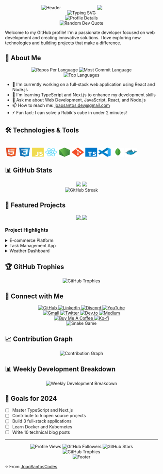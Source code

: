 <img align='right' src='https://user-images.githubusercontent.com/5713670/87202985-820dcb80-c2b6-11ea-9f56-7ec461c497c3.gif' width='200'>

<div align="center">
  <img src="https://capsule-render.vercel.app/api?type=waving&color=gradient&customColorList=12&height=200&section=header&text=Joao%20Santos&fontSize=80&fontAlignY=35&animation=twinkling" alt="Header" />
</div>

<div align="center">
  <img src="https://readme-typing-svg.herokuapp.com?font=Fira+Code&weight=500&size=40&pause=1000&color=6AD3AC&center=true&vCenter=true&random=false&width=600&height=100&lines=Full+Stack+Developer;Web+Developer;Open+Source+Enthusiast" alt="Typing SVG" />
</div>

<div align="center">
  <img src="https://github-profile-summary-cards.vercel.app/api/cards/profile-details?username=JoaoSantosCodes&theme=dracula" alt="Profile Details" />
</div>

<div align="center">
  <img src="https://quotes-github-readme.vercel.app/api?type=horizontal&theme=dracula" alt="Random Dev Quote" />
</div>

Welcome to my GitHub profile! I'm a passionate developer focused on web development and creating innovative solutions. I love exploring new technologies and building projects that make a difference.

## 🚀 About Me

<div align="center">
  <img src="https://github-profile-summary-cards.vercel.app/api/cards/repos-per-language?username=JoaoSantosCodes&theme=dracula" alt="Repos Per Language" />
  <img src="https://github-profile-summary-cards.vercel.app/api/cards/most-commit-language?username=JoaoSantosCodes&theme=dracula" alt="Most Commit Language" />
</div>

<div align="center">
  <img src="https://github-readme-stats.vercel.app/api/top-langs/?username=JoaoSantosCodes&layout=donut&theme=dracula" alt="Top Languages" />
</div>

- 🔭 I'm currently working on a full-stack web application using React and Node.js
- 🌱 I'm learning TypeScript and Next.js to enhance my development skills
- 💬 Ask me about Web Development, JavaScript, React, and Node.js
- 📫 How to reach me: joaosantos.dev@gmail.com
- ⚡ Fun fact: I can solve a Rubik's cube in under 2 minutes!

## 🛠️ Technologies & Tools

<div style="display: inline_block; margin-top: 20px;"><br>
  <img align="center" alt="HTML" height="30" width="40" src="https://raw.githubusercontent.com/devicons/devicon/master/icons/html5/html5-original.svg">
  <img align="center" alt="CSS" height="30" width="40" src="https://raw.githubusercontent.com/devicons/devicon/master/icons/css3/css3-original.svg">
  <img align="center" alt="JavaScript" height="30" width="40" src="https://raw.githubusercontent.com/devicons/devicon/master/icons/javascript/javascript-plain.svg">
  <img align="center" alt="React" height="30" width="40" src="https://raw.githubusercontent.com/devicons/devicon/master/icons/react/react-original.svg">
  <img align="center" alt="Node.js" height="30" width="40" src="https://raw.githubusercontent.com/devicons/devicon/master/icons/nodejs/nodejs-original.svg">
  <img align="center" alt="Git" height="30" width="40" src="https://raw.githubusercontent.com/devicons/devicon/master/icons/git/git-original.svg">
  <img align="center" alt="TypeScript" height="30" width="40" src="https://raw.githubusercontent.com/devicons/devicon/master/icons/typescript/typescript-original.svg">
  <img align="center" alt="VS Code" height="30" width="40" src="https://raw.githubusercontent.com/devicons/devicon/master/icons/vscode/vscode-original.svg">
  <img align="center" alt="MongoDB" height="30" width="40" src="https://raw.githubusercontent.com/devicons/devicon/master/icons/mongodb/mongodb-original.svg">
  <img align="center" alt="Docker" height="30" width="40" src="https://raw.githubusercontent.com/devicons/devicon/master/icons/docker/docker-original.svg">
</div>

## 📊 GitHub Stats

<div align="center">
  <img height="180em" src="https://github-readme-stats.vercel.app/api?username=JoaoSantosCodes&show_icons=true&theme=dracula&include_all_commits=true&count_private=true"/>
  <img height="180em" src="https://github-readme-stats.vercel.app/api/top-langs/?username=JoaoSantosCodes&layout=compact&langs_count=7&theme=dracula"/>
</div>

<div align="center">
  <img src="https://github-readme-streak-stats.herokuapp.com/?user=JoaoSantosCodes&theme=dracula" alt="GitHub Streak" />
</div>

## 📂 Featured Projects

<div align="center">
  <a href="https://github.com/JoaoSantosCodes/ecommerce-platform">
    <img align="center" src="https://github-readme-stats.vercel.app/api/pin/?username=JoaoSantosCodes&repo=ecommerce-platform&theme=dracula" />
  </a>
  <a href="https://github.com/JoaoSantosCodes/task-manager">
    <img align="center" src="https://github-readme-stats.vercel.app/api/pin/?username=JoaoSantosCodes&repo=task-manager&theme=dracula" />
  </a>
</div>

### Project Highlights

<details>
<summary>E-commerce Platform</summary>
<br>
<div align="center">
  <img src="https://github-readme-stats.vercel.app/api/pin/?username=JoaoSantosCodes&repo=ecommerce-platform&theme=dracula" />
</div>
<br>
A full-stack e-commerce platform built with React, Node.js, and MongoDB. Features include:
- User authentication
- Product management
- Shopping cart
- Payment integration
- Real-time inventory updates
- Admin dashboard
- Responsive design
</details>

<details>
<summary>Task Management App</summary>
<br>
<div align="center">
  <img src="https://github-readme-stats.vercel.app/api/pin/?username=JoaoSantosCodes&repo=task-manager&theme=dracula" />
</div>
<br>
A responsive task management application with real-time updates, built using React and Firebase. Features include:
- Task categorization
- Priority levels
- Deadline tracking
- Real-time updates
- Team collaboration
- Progress tracking
- Mobile-first design
</details>

<details>
<summary>Weather Dashboard</summary>
<br>
<div align="center">
  <img src="https://github-readme-stats.vercel.app/api/pin/?username=JoaoSantosCodes&repo=weather-dashboard&theme=dracula" />
</div>
<br>
A weather dashboard that provides real-time weather information using OpenWeather API. Features include:
- Real-time weather updates
- 5-day forecast
- Location-based weather
- Responsive design
- Weather alerts
- Historical data
- Interactive maps
</details>

## 🏆 GitHub Trophies
<div align="center">
  <img src="https://github-profile-trophy.vercel.app/?username=JoaoSantosCodes&theme=dracula&row=1&column=7" alt="GitHub Trophies" />
</div>

## 🤝 Connect with Me

<div align="center">
  <a href="https://github.com/JoaoSantosCodes" target="_blank">
    <img src="https://img.shields.io/badge/GitHub-100000?style=for-the-badge&logo=github&logoColor=white" alt="GitHub" />
  </a>
  <a href="https://www.linkedin.com/in/jo%C3%A3o-santos-5a59a567/" target="_blank">
    <img src="https://img.shields.io/badge/LinkedIn-0077B5?style=for-the-badge&logo=linkedin&logoColor=white" alt="LinkedIn" />
  </a>
  <a href="https://discord.gg/6JAwbTFy" target="_blank">
    <img src="https://img.shields.io/badge/Discord-7289DA?style=for-the-badge&logo=discord&logoColor=white" alt="Discord" />
  </a>
  <a href="https://www.youtube.com/channel/UCT8zcIEJaNPUFVmoxLDwaZA" target="_blank">
    <img src="https://img.shields.io/badge/YouTube-FF0000?style=for-the-badge&logo=youtube&logoColor=white" alt="YouTube" />
  </a>
</div>

<div align="center">
  <a href="mailto:joaosantos.dev@gmail.com">
    <img src="https://img.shields.io/badge/Gmail-D14836?style=for-the-badge&logo=gmail&logoColor=white" alt="Gmail" />
  </a>
  <a href="https://twitter.com/JoaoSantosCodes" target="_blank">
    <img src="https://img.shields.io/badge/Twitter-1DA1F2?style=for-the-badge&logo=twitter&logoColor=white" alt="Twitter" />
  </a>
  <a href="https://dev.to/joaosantoscodes" target="_blank">
    <img src="https://img.shields.io/badge/dev.to-0A0A0A?style=for-the-badge&logo=dev.to&logoColor=white" alt="Dev.to" />
  </a>
  <a href="https://medium.com/@joaosantos.dev" target="_blank">
    <img src="https://img.shields.io/badge/Medium-12100E?style=for-the-badge&logo=medium&logoColor=white" alt="Medium" />
  </a>
</div>

<div align="center">
  <a href="https://www.buymeacoffee.com/joaosantos" target="_blank">
    <img src="https://img.shields.io/badge/Buy_Me_A_Coffee-FFDD00?style=for-the-badge&logo=buy-me-a-coffee&logoColor=black" alt="Buy Me A Coffee" />
  </a>
  <a href="https://ko-fi.com/joaosantos" target="_blank">
    <img src="https://img.shields.io/badge/Ko--fi-F16061?style=for-the-badge&logo=ko-fi&logoColor=white" alt="Ko-fi" />
  </a>
</div>

<div align="center">
  <img src="https://github.com/JoaoSantosCodes/JoaoSantosCodes/blob/output/github-contribution-grid-snake-dark.svg" alt="Snake Game" />
</div>

## 📈 Contribution Graph
<div align="center">
  <img src="https://github-readme-activity-graph.vercel.app/graph?username=JoaoSantosCodes&theme=dracula" alt="Contribution Graph" />
</div>

## 📊 Weekly Development Breakdown
<div align="center">
  <img src="https://github-readme-stats.vercel.app/api/wakatime?username=JoaoSantosCodes&theme=dracula" alt="Weekly Development Breakdown" />
</div>

## 🎯 Goals for 2024
- [ ] Master TypeScript and Next.js
- [ ] Contribute to 5 open source projects
- [ ] Build 3 full-stack applications
- [ ] Learn Docker and Kubernetes
- [ ] Write 10 technical blog posts

---
<div align="center">
  <img src="https://komarev.com/ghpvc/?username=JoaoSantosCodes&color=blueviolet" alt="Profile Views" />
  <img src="https://img.shields.io/github/followers/JoaoSantosCodes?label=Followers&style=social" alt="GitHub Followers" />
  <img src="https://img.shields.io/github/stars/JoaoSantosCodes?label=Stars&style=social" alt="GitHub Stars" />
</div>

<div align="center">
  <img src="https://github-profile-trophy.vercel.app/?username=JoaoSantosCodes&theme=dracula&margin-w=15&margin-h=15&row=1" alt="GitHub Trophies" />
</div>

<div align="center">
  <img src="https://capsule-render.vercel.app/api?type=waving&color=gradient&customColorList=12&height=100&section=footer&text=Thanks%20for%20visiting!&fontSize=40&fontAlignY=35&animation=twinkling" alt="Footer" />
</div>

⭐️ From [JoaoSantosCodes](https://github.com/JoaoSantosCodes)
